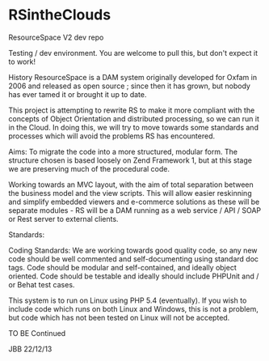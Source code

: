 RSintheClouds
=============

ResourceSpace V2 dev repo

Testing / dev environment.  You are welcome to pull this, but don't expect it to work!

History
ResourceSpace is a DAM system originally developed for Oxfam in 2006
and released as open source ; since then it has grown, but nobody has ever tamed it
or brought it up to date.

This project is attempting to rewrite RS to make it more compliant with the
concepts of Object Orientation and distributed processing, so we can run
it in the Cloud.  In doing this, we will try to move towards some standards and
processes which will avoid the problems RS has encountered.

Aims:
To migrate the code into a more structured, modular form.  The structure chosen
is based loosely on Zend Framework 1, but at this stage we are preserving much
of the procedural code.

Working towards an MVC layout, with the aim of total separation between the
business model and the view scripts.  This will allow easier reskinning and
simplify embedded viewers and e-commerce solutions as these will be separate
modules - RS will be a DAM running as a web service / API / SOAP or Rest server
to external clients.

Standards:

Coding Standards:
We are working towards good quality code, so any new code should be well commented and
self-documenting using standard doc tags.  Code should be modular and
self-contained, and ideally object oriented.
Code should be testable and ideally should include PHPUnit and / or Behat test cases.

This system is to run on Linux using PHP 5.4 (eventually).  If you wish to include
code which runs on both Linux and Windows, this is not a problem, but code which
has not been tested on Linux will not be accepted.

TO BE Continued

JBB
22/12/13

